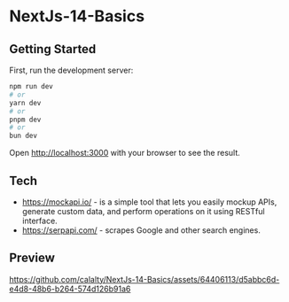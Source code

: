 # NextJs-14-Basics

## Getting Started

First, run the development server:

```bash
npm run dev
# or
yarn dev
# or
pnpm dev
# or
bun dev
```

Open [http://localhost:3000](http://localhost:3000) with your browser to see the result.

## Tech
* https://mockapi.io/ - is a simple tool that lets you easily mockup APIs, generate custom data, and perform operations on it using RESTful interface.
* https://serpapi.com/ - scrapes Google and other search engines.

## Preview

https://github.com/calalty/NextJs-14-Basics/assets/64406113/d5abbc6d-e4d8-48b6-b264-574d126b91a6




